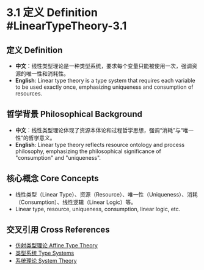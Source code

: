 # 3.1 定义 Definition #LinearTypeTheory-3.1

## 定义 Definition

- **中文**：线性类型理论是一种类型系统，要求每个变量只能被使用一次，强调资源的唯一性和消耗性。
- **English**: Linear type theory is a type system that requires each variable to be used exactly once, emphasizing uniqueness and consumption of resources.

## 哲学背景 Philosophical Background

- **中文**：线性类型理论体现了资源本体论和过程哲学思想，强调“消耗”与“唯一性”的哲学意义。
- **English**: Linear type theory reflects resource ontology and process philosophy, emphasizing the philosophical significance of "consumption" and "uniqueness".

## 核心概念 Core Concepts

- 线性类型（Linear Type）、资源（Resource）、唯一性（Uniqueness）、消耗（Consumption）、线性逻辑（Linear Logic）等。
- Linear type, resource, uniqueness, consumption, linear logic, etc.

## 交叉引用 Cross References

- [仿射类型理论 Affine Type Theory](../AffineTypeTheory/README.md)
- [类型系统 Type Systems](../TypeSystems/README.md)
- [系统理论 System Theory](../SystemTheory/README.md)
